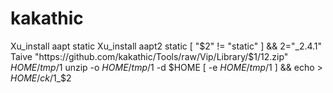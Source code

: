 # kakathic

Xu_install aapt static
Xu_install aapt2 static
[ "$2" != "static" ] && 2="_2.4.1"
Taive "https://github.com/kakathic/Tools/raw/Vip/Library/$1/$1$2.zip" $HOME/tmp/$1
unzip -o $HOME/tmp/$1 -d $HOME
[ -e $HOME/tmp/$1 ] && echo > $HOME/ck/$1_$2

